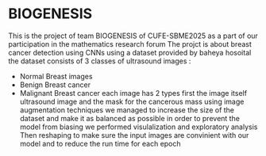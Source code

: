 # BIOGENESIS
This is the project of team BIOGENESIS of CUFE-SBME2025 as a part of our participation in the mathematics research forum
The projct is about breast cancer detection using CNNs using a dataset provided by baheya hosoital
the dataset consists of 3 classes of ultrasound images :
- Normal Breast images
- Benign Breast cancer
- Malignant Breast cancer
each image has 2 types first the image itself ultrasound image and the mask for the cancerous mass
using image augmentation techniques we managed to increase the size of the dataset and make it as balanced as possible in order to prevent the model from biasing
we performed visulalization and exploratory analysis
Then reshaping to make sure the input images are convinient with our model and to reduce the run time for each epoch
